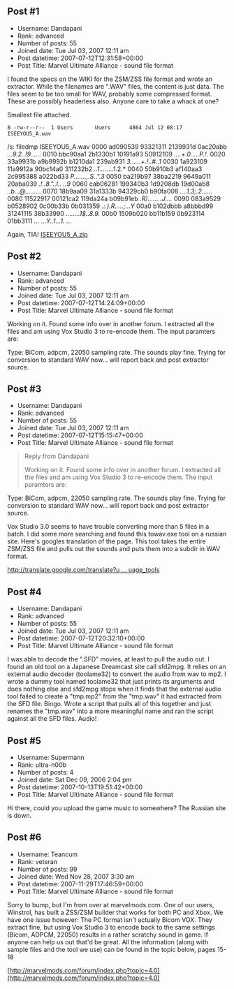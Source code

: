 ## Post #1
- Username: Dandapani
- Rank: advanced
- Number of posts: 55
- Joined date: Tue Jul 03, 2007 12:11 am
- Post datetime: 2007-07-12T12:31:58+00:00
- Post Title: Marvel Ultimate Alliance - sound file format

I found the specs on the WIKI for the ZSM/ZSS file format and wrote an extractor. While the filenames are ".WAV" files, the content is just data. The files seem to be too small for WAV, probably some compressed format.  These are possibly headerless also.  Anyone care to take a whack at one?

Smallest file attached.

    8 -rw-r--r--  1 Users       Users      4864 Jul 12 08:17 ISEEYOU5_A.wav

/s: filedmp ISEEYOU5_A.wav
0000  ad090539  93321311  2139931d  0ac20abb  *...9.2..!9......*
0010  bbc90aa1  2b1330b1  10191a93  50912109  *....+.0.....P.!.*
0020  33a9931b  a9b9992b  b1210da1  239ab931  *3......+.!..#..1*
0030  1a923109  11a9912a  90bc14a0  311232b2  *..1....*....1.2.*
0040  50b910b3  af140aa3  2c995388  a022bd33  *P.......,.S..".3*
0050  ba219b97  38ba2219  9649a011  20aba039  *.!..8."..I.. ..9*
0060  cab06281  199340b3  1d9208db  19d00ab8  *..b...@.........*
0070  18b9aa09  31a1333b  94329cb0  b90fa008  *....1.3;.2......*
0080  11522917  00121ca2  119da24a  b09b91eb  *.R)........J....*
0090  083a9529  b0528902  0c00b33b  0b031359  *.:.).R.....;...Y*
00a0  b102dbbb  a8bbbd99  31241115  38b33990  *........1$..8.9.*
00b0  1509b020  bb11b159  0b923114  01bb3111  *... ...Y..1...1.*
...

Again, TIA!
[ISEEYOU5_A.zip](https://xentaxbackup.github.io/file/1259_ISEEYOU5_A.zip)
## Post #2
- Username: Dandapani
- Rank: advanced
- Number of posts: 55
- Joined date: Tue Jul 03, 2007 12:11 am
- Post datetime: 2007-07-12T14:24:09+00:00
- Post Title: Marvel Ultimate Alliance - sound file format

Working on it. Found some info over in another forum. I extracted all the files and am using Vox Studio 3 to re-encode them.  The input paramters are:

Type: BiCom, adpcm, 22050 sampling rate.  The sounds play fine. Trying for conversion to standard WAV now... will report back and post extractor source.
## Post #3
- Username: Dandapani
- Rank: advanced
- Number of posts: 55
- Joined date: Tue Jul 03, 2007 12:11 am
- Post datetime: 2007-07-12T15:15:47+00:00
- Post Title: Marvel Ultimate Alliance - sound file format

> Reply from Dandapani
>
> Working on it. Found some info over in another forum. I extracted all the files and am using Vox Studio 3 to re-encode them.  The input paramters are:

Type: BiCom, adpcm, 22050 sampling rate.  The sounds play fine. Trying for conversion to standard WAV now... will report back and post extractor source.

Vox Studio 3.0 seems to have trouble converting more than 5 files in a batch.  I did some more searching and found this towav.exe tool on a russian site.  Here's googles translation of the page. This tool takes the entire ZSM/ZSS file and pulls out the sounds and puts them into a subdir in WAV format.

[http://translate.google.com/translate?u ... uage_tools](http://translate.google.com/translate?u=http%3A%2F%2Fwww.ctpax-x.ru%2F&langpair=ru%7Cen&hl=en&ie=UTF-8&oe=UTF-8&prev=%2Flanguage_tools)
## Post #4
- Username: Dandapani
- Rank: advanced
- Number of posts: 55
- Joined date: Tue Jul 03, 2007 12:11 am
- Post datetime: 2007-07-12T20:32:10+00:00
- Post Title: Marvel Ultimate Alliance - sound file format

I was able to decode the ".SFD" movies, at least to pull the audio out. I found an old tool on a Japanese Dreamcast site call sfd2mpg.  It relies on an external audio decoder (toolame32) to convert the audio from wav to mp2.  I wrote a dummy tool named toolame32 that just prints its arguments and does nothing else and sfd2mpg stops when it finds that the external audio tool failed to create a "tmp.mp2" from the "tmp.wav" it had extracted from the SFD file.  Bingo.  Wrote a script that pulls all of this together and just renames the "tmp.wav" into a more meaningful name and ran the script against all the SFD files. Audio!
## Post #5
- Username: Supermann
- Rank: ultra-n00b
- Number of posts: 4
- Joined date: Sat Dec 09, 2006 2:04 pm
- Post datetime: 2007-10-13T19:51:42+00:00
- Post Title: Marvel Ultimate Alliance - sound file format

Hi there, could you upload the game music to somewhere? The Russian site is down.
## Post #6
- Username: Teancum
- Rank: veteran
- Number of posts: 99
- Joined date: Wed Nov 28, 2007 3:30 am
- Post datetime: 2007-11-29T17:46:59+00:00
- Post Title: Marvel Ultimate Alliance - sound file format

Sorry to bump, but I'm from over at marvelmods.com.  One of our users, Winstrol, has built a ZSS/ZSM builder that works for both PC and Xbox.  We have one issue however:  The PC format isn't actually Bicom VOX.  They extract fine, but using Vox Studio 3 to encode back to the same settings (Bicom, ADPCM, 22050) results in a rather scratchy sound in game.  If anyone can help us out that'd be great.  All the information (along with sample files and the tool we use) can be found in the topic below, pages 15-18

[http://marvelmods.com/forum/index.php?topic=4.0](http://marvelmods.com/forum/index.php?topic=4.0)
